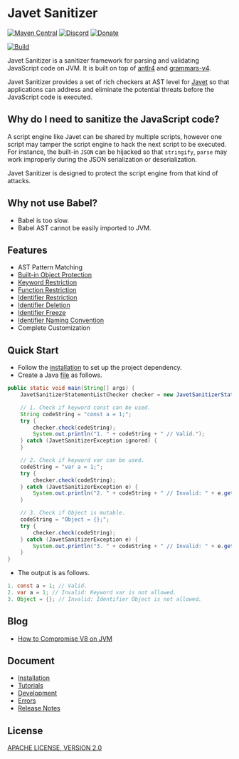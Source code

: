 # Javet Sanitizer

[![Maven Central](https://img.shields.io/maven-central/v/com.caoccao.javet.sanitizer/javet-sanitizer?style=for-the-badge)](https://central.sonatype.com/search?q=g:com.caoccao.javet.sanitizer) [![Discord](https://img.shields.io/discord/870518906115211305?label=join%20our%20Discord&style=for-the-badge)](https://discord.gg/R4vvKU96gw) [![Donate](https://img.shields.io/badge/Donate-green?style=for-the-badge)](https://opencollective.com/javet)

[![Build](https://github.com/caoccao/JavetSanitizer/actions/workflows/multiple_build.yml/badge.svg)](https://github.com/caoccao/JavetSanitizer/actions/workflows/multiple_build.yml)

Javet Sanitizer is a sanitizer framework for parsing and validating JavaScript code on JVM. It is built on top of [antlr4](https://github.com/antlr/antlr4) and [grammars-v4](https://github.com/antlr/grammars-v4).

Javet Sanitizer provides a set of rich checkers at AST level for [Javet](https://github.com/caoccao/Javet) so that applications can address and eliminate the potential threats before the JavaScript code is executed.

## Why do I need to sanitize the JavaScript code?

A script engine like Javet can be shared by multiple scripts, however one script may tamper the script engine to hack the next script to be executed. For instance, the built-in `JSON` can be hijacked so that `stringify`, `parse` may work improperly during the JSON serialization or deserialization.

Javet Sanitizer is designed to protect the script engine from that kind of attacks.

## Why not use Babel?

- Babel is too slow.
- Babel AST cannot be easily imported to JVM.

## Features

- AST Pattern Matching
- [Built-in Object Protection](docs/features/built_in_object_protection.md)
- [Keyword Restriction](docs/features/keyword_restriction.md)
- [Function Restriction](docs/features/function_restriction.md)
- [Identifier Restriction](docs/features/identifier_restriction.md)
- [Identifier Deletion](docs/features/identifier_deletion.md)
- [Identifier Freeze](docs/features/identifier_freeze.md)
- [Identifier Naming Convention](docs/features/identifier_naming_convention.md)
- Complete Customization

## Quick Start

- Follow the [installation](docs/installation.md) to set up the project dependency.
- Create a Java [file](src/test/java/com/caoccao/javet/sanitizer/tutorials/TutorialQuickStart.java) as follows.

```java
public static void main(String[] args) {
    JavetSanitizerStatementListChecker checker = new JavetSanitizerStatementListChecker();

    // 1. Check if keyword const can be used.
    String codeString = "const a = 1;";
    try {
        checker.check(codeString);
        System.out.println("1. " + codeString + " // Valid.");
    } catch (JavetSanitizerException ignored) {
    }

    // 2. Check if keyword var can be used.
    codeString = "var a = 1;";
    try {
        checker.check(codeString);
    } catch (JavetSanitizerException e) {
        System.out.println("2. " + codeString + " // Invalid: " + e.getMessage());
    }

    // 3. Check if Object is mutable.
    codeString = "Object = {};";
    try {
        checker.check(codeString);
    } catch (JavetSanitizerException e) {
        System.out.println("3. " + codeString + " // Invalid: " + e.getMessage());
    }
}
```

- The output is as follows.

```java
1. const a = 1; // Valid.
2. var a = 1; // Invalid: Keyword var is not allowed.
3. Object = {}; // Invalid: Identifier Object is not allowed.
```

## Blog

- [How to Compromise V8 on JVM](https://sjtucaocao.medium.com/how-to-compromise-v8-on-jvm-ceb385572461)

## Document

- [Installation](docs/installation.md)
- [Tutorials](docs/tutorials/)
- [Development](docs/development.md)
- [Errors](docs/errors.md)
- [Release Notes](docs/release-notes.md)

## License

[APACHE LICENSE, VERSION 2.0](LICENSE)
